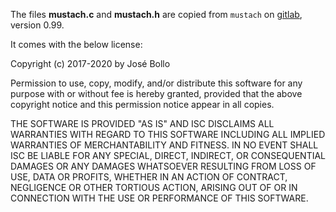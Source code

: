The files **mustach.c** and **mustach.h** are copied from
`mustach` on [gitlab](https://gitlab.com/jobol/mustach), version 0.99.

It comes with the below license:

Copyright (c) 2017-2020 by José Bollo

Permission to use, copy, modify, and/or distribute this software for any
purpose with or without fee is hereby granted, provided that the above
copyright notice and this permission notice appear in all copies.

THE SOFTWARE IS PROVIDED "AS IS" AND ISC DISCLAIMS ALL WARRANTIES WITH
REGARD TO THIS SOFTWARE INCLUDING ALL IMPLIED WARRANTIES OF MERCHANTABILITY
AND FITNESS. IN NO EVENT SHALL ISC BE LIABLE FOR ANY SPECIAL, DIRECT, INDIRECT,
OR CONSEQUENTIAL DAMAGES OR ANY DAMAGES WHATSOEVER RESULTING FROM LOSS OF USE,
DATA OR PROFITS, WHETHER IN AN ACTION OF CONTRACT, NEGLIGENCE OR OTHER TORTIOUS
ACTION, ARISING OUT OF OR IN CONNECTION WITH THE USE OR PERFORMANCE OF THIS
SOFTWARE.

